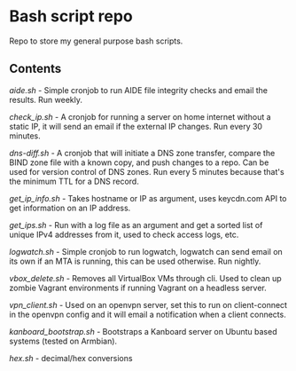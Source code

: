 # Bash script repo

Repo to store my general purpose bash scripts.

## Contents

*aide.sh* - Simple cronjob to run AIDE file integrity checks and email the results. Run weekly.

*check_ip.sh* - A cronjob for running a server on home internet without a static IP, it will send an email if the external IP changes. Run every 30 minutes.

*dns-diff.sh* - A cronjob that will initiate a DNS zone transfer, compare the BIND zone file with a known copy, and push changes to a repo. Can be used for version control of DNS zones. Run every 5 minutes because that's the minimum TTL for a DNS record.

*get_ip_info.sh* - Takes hostname or IP as argument, uses keycdn.com API to get information on an IP address.

*get_ips.sh* - Run with a log file as an argument and get a sorted list of unique IPv4 addresses from it, used to check access logs, etc.

*logwatch.sh* - Simple cronjob to run logwatch, logwatch can send email on its own if an MTA is running, this can be used otherwise. Run nightly.

*vbox_delete.sh* - Removes all VirtualBox VMs through cli. Used to clean up zombie Vagrant environments if running Vagrant on a headless server.

*vpn_client.sh* - Used on an openvpn server, set this to run on client-connect in the openvpn config and it will email a notification when a client connects.

*kanboard_bootstrap.sh* - Bootstraps a Kanboard server on Ubuntu based systems (tested on Armbian).

*hex.sh* - decimal/hex conversions
